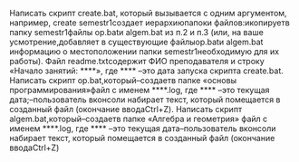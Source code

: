 Написать скрипт create.bat, который вызывается с одним аргументом, например, create semestr1создает иерархиюпапоки файлов:икопируетв папку semestr1файлы op.batи algem.bat из п.2 и п.3 (или, на ваше усмотрение,добавляет в существующие файлыop.batи algem.bat информацию о местоположении папки semestr1необходимую для их работы). Файл readme.txtсодержит ФИО преподавателя и строку «Начало занятий: ****», где **** –это дата запуска скрипта create.bat.
Написать скрипт op.bat,который–создаетв папке «основы программирования»файл с именем ****.log, где **** –это текущая дата;–пользователь вконсоли набирает текст, который помещается в созданный файл (окончание вводаCtrl+Z).
Написать скрипт algem.bat,который–создаетв папке «Алгебра и геометрия» файл с именем ****.log, где **** –это текущая дата–пользователь вконсоли набирает текст, который помещается в созданный файл (окончание вводаCtrl+Z)
